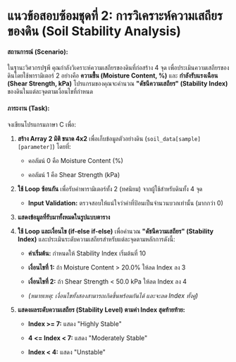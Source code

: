 # **แนวข้อสอบซ้อมชุดที่ 2: การวิเคราะห์ความเสถียรของดิน (Soil Stability Analysis)**

#### **สถานการณ์ (Scenario):**

ในฐานะวิศวกรปฐพี คุณกำลังวิเคราะห์ความเสถียรของดินที่ก่อสร้าง 4 จุด เพื่อประเมินความเสถียรของดินโดยใช้พารามิเตอร์ 2 อย่างคือ **ความชื้น (Moisture Content, %)** และ **กำลังรับแรงเฉือน (Shear Strength, kPa)** โปรแกรมของคุณจะคำนวณ **"ดัชนีความเสถียร" (Stability Index)** ของดินในแต่ละจุดตามเงื่อนไขที่กำหนด

#### **ภาระงาน (Task):**

จงเขียนโปรแกรมภาษา C เพื่อ:

1.  **สร้าง Array 2 มิติ ขนาด 4x2** เพื่อเก็บข้อมูลตัวอย่างดิน (`soil_data[sample][parameter]`) โดยที่:
    
    -   คอลัมน์ 0 คือ Moisture Content (%)
        
    -   คอลัมน์ 1 คือ Shear Strength (kPa)
        
2.  **ใช้ Loop ซ้อนกัน** เพื่อรับค่าพารามิเตอร์ทั้ง 2 (ทศนิยม) จากผู้ใช้สำหรับดินทั้ง 4 จุด
    
    -   **Input Validation:** ตรวจสอบให้แน่ใจว่าค่าที่ป้อนเป็นจำนวนบวกเท่านั้น (มากกว่า 0)
        
3.  **แสดงข้อมูลที่รับมาทั้งหมดในรูปแบบตาราง**
    
4.  **ใช้ Loop และเงื่อนไข (if-else if-else)** เพื่อคำนวณ **"ดัชนีความเสถียร" (Stability Index)** และประเมินระดับความเสถียรสำหรับแต่ละจุดตามหลักการดังนี้:
    
    -   **ค่าเริ่มต้น:** กำหนดให้ Stability Index เริ่มต้นที่ 10
        
    -   **เงื่อนไขที่ 1:** ถ้า Moisture Content > 20.0% ให้ลด Index ลง 3
        
    -   **เงื่อนไขที่ 2:** ถ้า Shear Strength < 50.0 kPa ให้ลด Index ลง 4
        
    -   _(หมายเหตุ: เงื่อนไขทั้งสองสามารถเกิดขึ้นพร้อมกันได้ และจะลด Index ทั้งคู่)_
        
5.  **แสดงผลระดับความเสถียร (Stability Level) ตามค่า Index สุดท้ายท้าย:**
    
    -   **Index >= 7:** แสดง "Highly Stable"
        
    -   **4 <= Index < 7:** แสดง "Moderately Stable"
        
    -   **Index < 4:** แสดง "Unstable"

